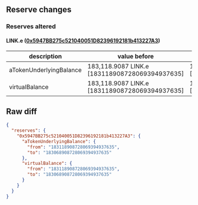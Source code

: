 ## Reserve changes

### Reserves altered

#### LINK.e ([0x5947BB275c521040051D82396192181b413227A3](https://snowtrace.io/address/0x5947BB275c521040051D82396192181b413227A3))

| description | value before | value after |
| --- | --- | --- |
| aTokenUnderlyingBalance | 183,118.9087 LINK.e [183118908728069394937635] | 183,068.9087 LINK.e [183068908728069394937635] |
| virtualBalance | 183,118.9087 LINK.e [183118908728069394937635] | 183,068.9087 LINK.e [183068908728069394937635] |


## Raw diff

```json
{
  "reserves": {
    "0x5947BB275c521040051D82396192181b413227A3": {
      "aTokenUnderlyingBalance": {
        "from": "183118908728069394937635",
        "to": "183068908728069394937635"
      },
      "virtualBalance": {
        "from": "183118908728069394937635",
        "to": "183068908728069394937635"
      }
    }
  }
}
```